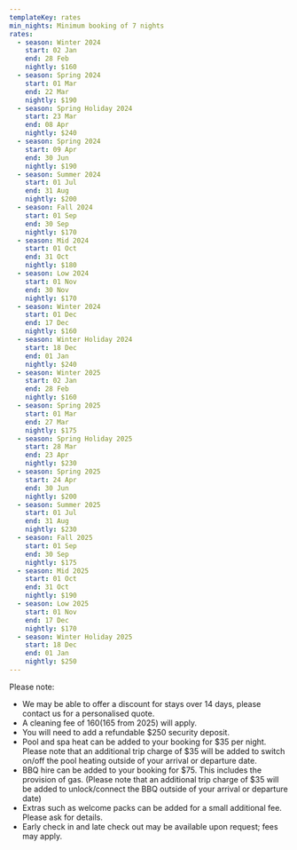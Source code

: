 ```yaml
---
templateKey: rates
min_nights: Minimum booking of 7 nights
rates:
  - season: Winter 2024
    start: 02 Jan
    end: 28 Feb
    nightly: $160
  - season: Spring 2024
    start: 01 Mar
    end: 22 Mar
    nightly: $190
  - season: Spring Holiday 2024
    start: 23 Mar
    end: 08 Apr
    nightly: $240
  - season: Spring 2024
    start: 09 Apr
    end: 30 Jun
    nightly: $190
  - season: Summer 2024
    start: 01 Jul
    end: 31 Aug
    nightly: $200
  - season: Fall 2024
    start: 01 Sep
    end: 30 Sep
    nightly: $170
  - season: Mid 2024
    start: 01 Oct
    end: 31 Oct
    nightly: $180
  - season: Low 2024
    start: 01 Nov
    end: 30 Nov
    nightly: $170
  - season: Winter 2024
    start: 01 Dec
    end: 17 Dec
    nightly: $160
  - season: Winter Holiday 2024
    start: 18 Dec
    end: 01 Jan
    nightly: $240
  - season: Winter 2025
    start: 02 Jan
    end: 28 Feb
    nightly: $160
  - season: Spring 2025
    start: 01 Mar
    end: 27 Mar
    nightly: $175
  - season: Spring Holiday 2025
    start: 28 Mar
    end: 23 Apr
    nightly: $230
  - season: Spring 2025
    start: 24 Apr
    end: 30 Jun
    nightly: $200
  - season: Summer 2025
    start: 01 Jul
    end: 31 Aug
    nightly: $230
  - season: Fall 2025
    start: 01 Sep
    end: 30 Sep
    nightly: $175
  - season: Mid 2025
    start: 01 Oct
    end: 31 Oct
    nightly: $190
  - season: Low 2025
    start: 01 Nov
    end: 17 Dec
    nightly: $170
  - season: Winter Holiday 2025
    start: 18 Dec
    end: 01 Jan
    nightly: $250
---
```

Please note:

* We may be able to offer a discount for stays over 14 days, please contact us for a personalised quote.
* A cleaning fee of $160 ($165 from 2025) will apply. 
* You will need to add a refundable $250 security deposit.
* Pool and spa heat can be added to your booking for $35 per night. Please note that an additional trip charge of $35 will be added to switch on/off the pool heating outside of your arrival or departure date.
* BBQ hire can be added to your booking for $75. This includes the provision of gas. (Please note that an additional trip charge of $35 will be added to unlock/connect the BBQ outside of your arrival or departure date)
* Extras such as welcome packs can be added for a small additional fee. Please ask for details.
* Early check in and late check out may be available upon request; fees may apply.